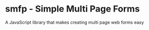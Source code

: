 # smfp - Simple Multi Page Forms
A JavaScript library that makes creating multi page web forms easy
